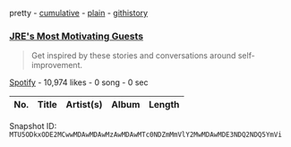 pretty - [cumulative](/playlists/cumulative/37i9dQZF1DX6gAnC9ioCxB.md) - [plain](/playlists/plain/37i9dQZF1DX6gAnC9ioCxB) - [githistory](https://github.githistory.xyz/mackorone/spotify-playlist-archive/blob/main/playlists/plain/37i9dQZF1DX6gAnC9ioCxB)

### [JRE's Most Motivating Guests](https://open.spotify.com/playlist/37i9dQZF1DX6gAnC9ioCxB)

> Get inspired by these stories and conversations around self\-improvement.

[Spotify](https://open.spotify.com/user/spotify) - 10,974 likes - 0 song - 0 sec

| No. | Title | Artist(s) | Album | Length |
|---|---|---|---|---|

Snapshot ID: `MTU5ODkxODE2MCwwMDAwMDAwMzAwMDAwMTc0NDZmMmVlY2MwMDAwMDE3NDQ2NDQ5YmVi`
